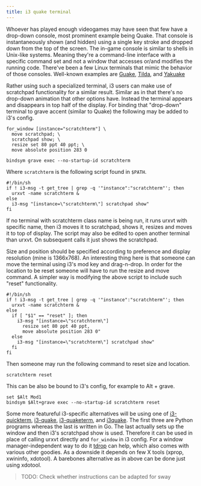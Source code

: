 ```yaml
---
title: i3 quake terminal
---
```

Whoever  has played  enough videogames  may have  seen that  few have  a
drop-down console, most prominent example  being Quake.  That console is
instantaneously shown (and hidden) using a single key stroke and dropped
down from  the top  of the  screen.  The in-game  console is  similar to
shells in  Unix-like systems.  Meaning they're  a command-line interface
with  a specific  command  set and  not a  window  that accesses  or/and
modifies the  running code.   There've been a  few Linux  terminals that
mimic the behavior of those  consoles.  Well-known examples are [Guake],
[Tilda], and [Yakuake]

Rather  using such  a specialized  terminal, i3  users can  make use  of
scratchpad  functionality for  a  similar result.   Similar  as in  that
there's no  drop-down animation  that other  options have.   Instead the
terminal appears and disappears in top half of the display.  For binding
that  "drop-down"  terminal  to  grave accent  (similar  to  Quake)  the
following may be added to i3's config.

```
for_window [instance="scratchterm"] \
  move scratchpad; \
  scratchpad show; \
  resize set 80 ppt 40 ppt; \
  move absolute position 283 0

bindsym grave exec --no-startup-id scratchterm
```

Where `scratchterm` is the following script found in `$PATH`.

```
#!/bin/sh
if ! i3-msg -t get_tree | grep -q '"instance":"scratchterm"'; then
  urxvt -name scratchterm &
else
  i3-msg "[instance=\"scratchterm\"] scratchpad show"
fi
```

If no terminal  with scratchterm class name is being  run, it runs urxvt
with specific  name, then i3 moves  it to scratchpad, shows  it, resizes
and moves it to  top of display.  The script may also  be edited to open
another  terminal than  urxvt.  On  subsequent calls  it just  shows the
scratchpad.

Size  and  position should  be  specified  according to  preference  and
display resolution  (mine is  1366x768).  An  interesting thing  here is
that someone can  move the terminal using i3's mod  key and drag-n-drop.
In order  for the  location to  be reset  someone will  have to  run the
resize and move command.  A simpler way is modifying the above script to
include such "reset" functionality.

```
#!/bin/sh
if ! i3-msg -t get_tree | grep -q '"instance":"scratchterm"'; then
  urxvt -name scratchterm &
else
  if [ "$1" == "reset" ]; then
    i3-msg "[instance=\"scratchterm\"]
      resize set 80 ppt 40 ppt,
      move absolute position 283 0"
  else
    i3-msg "[instance=\"scratchterm\"] scratchpad show"
  fi
fi
```

Then someone may run the following command to reset size and location.

```
scratchterm reset
```

This can be also be bound to i3's config, for example to Alt + grave.

```
set $Alt Mod1
bindsym $Alt+grave exec --no-startup-id scratchterm reset
```

Some  more featureful  i3-specific  alternatives will  be  using one  of
[i3-quickterm],  [i3-quake], [i3-quaketerm],  and [i3quake].   The first
three are Python  programs whereas the last is written  in Go.  The last
actually  sets up  the window  and then  i3's scratchpad  show is  used.
Therefore  it  can be  used  in  place  of  calling urxvt  directly  and
`for_window` in i3  config.  For a window manager-independent  way to do
it [tdrop] can help, which also  comes with various other goodies.  As a
downside  it depends  on  few  X tools  (xprop,  xwininfo, xdotool).   A
barebones alternative as in above can be done just using xdotool.

>TODO: Check whether instructions can be adapted for sway

[Guake]: http://guake-project.org/
[Tilda]: https://github.com/lanoxx/tilda
[Yakuake]: https://invent.kde.org/utilities/yakuake
[tdrop]: https://github.com/noctuid/tdrop
[i3-quickterm]: https://github.com/lbonn/i3-quickterm
[i3-quake]: https://github.com/NearHuscarl/i3-quake
[i3-quaketerm]: https://github.com/gawen947/i3-quaketerm
[i3quake]: https://hg.sr.ht/~ser/i3quake
